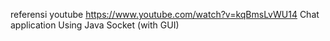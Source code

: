 referensi youtube
https://www.youtube.com/watch?v=kqBmsLvWU14
Chat application Using Java Socket (with GUI)